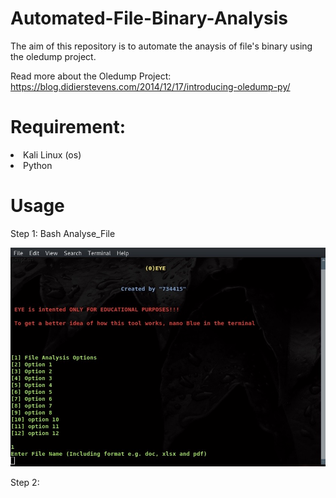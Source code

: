 # Automated-File-Binary-Analysis
The aim of this repository is to automate the anaysis of file's binary using the oledump project.

Read more about the Oledump Project: https://blog.didierstevens.com/2014/12/17/introducing-oledump-py/

# Requirement:
<li> Kali Linux (os) </li>
<li> Python </li>

# Usage

Step 1: Bash Analyse_File

![](1.JPG)

Step 2: 


